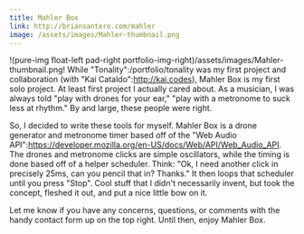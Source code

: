 ```yaml
---
title: Mahler Box
link: http://briansantero.com/mahler
image: /assets/images/Mahler-thumbnail.png
---
```


!(pure-img float-left pad-right portfolio-img-right)/assets/images/Mahler-thumbnail.png! While "Tonality":/portfolio/tonality was my first project and collaboration (with "Kai Cataldo":http://kai.codes), Mahler Box is my first solo project. At least first project I actually cared about. As a musician, I was always told "play with drones for your ear," "play with a metronome to suck less at rhythm." By and large, these people were right.

So, I decided to write these tools for myself. Mahler Box is a drone generator and metronome timer based off of the "Web Audio API":https://developer.mozilla.org/en-US/docs/Web/API/Web_Audio_API. The drones and metronome clicks are simple oscillators, while the timing is done based off of a helper scheduler. Think: "Ok, I need another click in precisely 25ms, can you pencil that in? Thanks." It then loops that scheduler until you press "Stop". Cool stuff that I didn't necessarily invent, but took the concept, fleshed it out, and put a nice little bow on it.

Let me know if you have any concerns, questions, or comments with the handy contact form up on the top right. Until then, enjoy Mahler Box.
